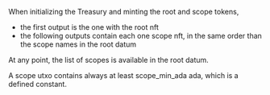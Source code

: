 When initializing the Treasury and minting the root and scope tokens,
- the first output is the one with the root nft
- the following outputs contain each one scope nft, in the same order than the scope names in the root datum

At any point, the list of scopes is available in the root datum.

A scope utxo contains always at least scope_min_ada ada, which is a defined constant.
